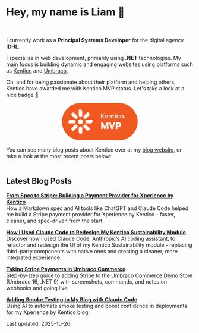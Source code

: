 # Hey, my name is Liam 👋

<br/>

I currently work as a **Principal Systems Developer** for the digital agency **[IDHL](https://www.idhlagency.com)**.

I specialise in web development, primarily using **.NET** technologies. My main focus is building dynamic and engaging websites using platforms such as [Kentico](https://www.kentico.com) and [Umbraco](https://umbraco.com/).

Oh, and for being passionate about their platform and helping others, Kentico have awarded me with Kentico MVP status. Let's take a look at a nice badge 👀

<div align="center">

[<img src="images/kentico-mvp.png" alt="Kentico MVP" width="204" height="100">](https://www.kentico.com/partners/mvp-program)

</div>

You can see many blog posts about Kentico over at my [blog website](https://www.goldfinch.me/), or take a look at the most recent posts below:<br/><br/>

## Latest Blog Posts

**[From Spec to Stripe: Building a Payment Provider for Xperience by Kentico](https://www.goldfinch.me/blog/from-spec-to-stripe-building-a-payment-provider-for-xperience-by-kentico)**  
How a Markdown spec and AI tools like ChatGPT and Claude Code helped me build a Stripe payment provider for Xperience by Kentico - faster, cleaner, and spec-driven from the start.


**[How I Used Claude Code to Redesign My Kentico Sustainability Module](https://www.goldfinch.me/blog/how-i-used-claude-code-to-redesign-my-kentico-sustainability-module)**  
Discover how I used Claude Code, Anthropic’s AI coding assistant, to refactor and redesign the UI of my Kentico Sustainability module - replacing third-party components with native ones and creating a cleaner, more integrated experience.


**[Taking Stripe Payments in Umbraco Commerce](https://www.goldfinch.me/blog/taking-stripe-payments-in-umbraco-commerce)**  
Step-by-step guide to adding Stripe to the Umbraco Commerce Demo Store (Umbraco 16, .NET 9) with screenshots, commands, and notes on webhooks and going live.


**[Adding Smoke Testing to My Blog with Claude Code](https://www.goldfinch.me/blog/adding-smoke-testing-to-my-blog-with-claude-code)**  
Using AI to automate smoke testing and boost confidence in deployments for my Xperience by Kentico blog.


Last updated: 2025-10-26
